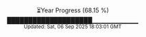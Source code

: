 <p align="center">
⏳Year Progress (68.15 %)<br>
████████████████████▁▁▁▁▁▁▁▁▁▁ <br>
<sub>Updated: Sat, 06 Sep 2025 18:03:01 GMT</sub>
</p>

